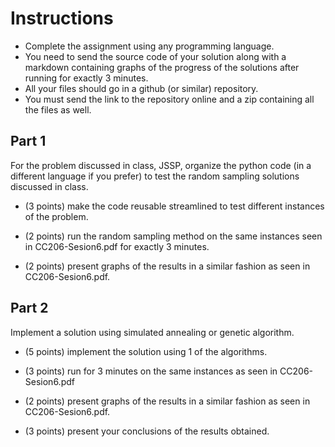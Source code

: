 
# Instructions

* Complete the assignment using any programming language.
* You need to send the source code of your solution along
  with a markdown containing graphs of the progress of the
  solutions after running for exactly 3 minutes.
* All your files should go in a github (or similar)
  repository.
* You must send the link to the repository online and a zip
  containing all the files as well.

## Part 1

For the problem discussed in class, JSSP, organize the python code (in a different language if you prefer) to test the random sampling solutions discussed in class.

* (3 points) make the code reusable streamlined to test different instances of the problem.

* (2 points) run the random sampling method on the same 
instances seen in CC206-Sesion6.pdf for exactly 3 minutes.

* (2 points) present graphs of the results in a similar fashion as seen in CC206-Sesion6.pdf.

## Part 2

Implement a solution using simulated annealing or genetic
algorithm.

* (5 points) implement the solution using 1 of the algorithms.

* (3 points) run for 3 minutes on the same instances as seen in CC206-Sesion6.pdf

* (2 points) present graphs of the results in a similar fashion as seen in CC206-Sesion6.pdf.

* (3 points) present your conclusions of the results obtained.
